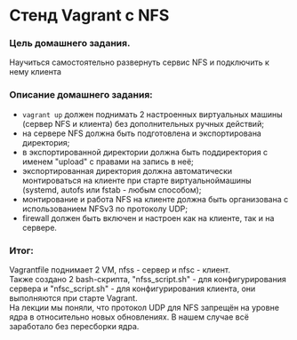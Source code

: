 # Стенд Vagrant с NFS

### Цель домашнего задания.
Научиться самостоятельно развернуть сервис NFS и подключить к нему
клиента

### Описание домашнего задания:
- `vagrant up` должен поднимать 2 настроенных виртуальных машины
(сервер NFS и клиента) без дополнительных ручных действий;
- на сервере NFS должна быть подготовлена и экспортирована
директория;
- в экспортированной директории должна быть поддиректория
с именем "upload" с правами на запись в неё;
- экспортированная директория должна автоматически монтироваться
на клиенте при старте виртуальноймашины (systemd, autofs или fstab -
любым способом);
- монтирование и работа NFS на клиенте должна быть организована
с использованием NFSv3 по протоколу UDP;
- firewall должен быть включен и настроен как на клиенте,
так и на сервере.
### Итог:
Vagrantfile  поднимает 2 VM, nfss - сервер и nfsc - клиент.\
Также создано 2 bash-скрипта, "nfss_script.sh" - для конфигурирования сервера и "nfsc_script.sh" - для конфигурирования клиента, они выполняются при старте Vagrant.\
На лекции мы поняли, что протокол UDP для NFS запрещён на уровне ядра в относительно новых обновлениях. В нашем случае всё заработало без пересборки ядра.